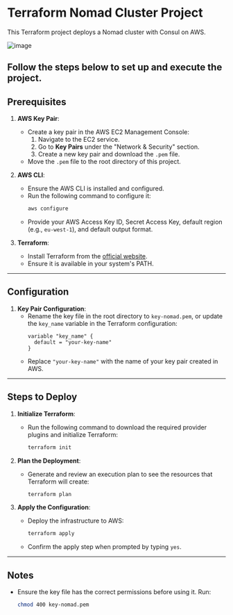 # Terraform Nomad Cluster Project

This Terraform project deploys a Nomad cluster with Consul on AWS.

![image](https://github.com/user-attachments/assets/8b1f3a27-fbf7-4cc1-b743-edb9f75f0bea)


Follow the steps below to set up and execute the project.
---

## Prerequisites

1. **AWS Key Pair**:
   - Create a key pair in the AWS EC2 Management Console:
     1. Navigate to the EC2 service.
     2. Go to **Key Pairs** under the "Network & Security" section.
     3. Create a new key pair and download the `.pem` file.
   - Move the `.pem` file to the root directory of this project.

2. **AWS CLI**:
   - Ensure the AWS CLI is installed and configured.
   - Run the following command to configure it:
     ```bash
     aws configure
     ```
   - Provide your AWS Access Key ID, Secret Access Key, default region (e.g., `eu-west-1`), and default output format.

3. **Terraform**:
   - Install Terraform from the [official website](https://www.terraform.io/downloads).
   - Ensure it is available in your system's PATH.

---

## Configuration

1. **Key Pair Configuration**:
   - Rename the key file in the root directory to `key-nomad.pem`, or update the `key_name` variable in the Terraform configuration:
     ```hcl
     variable "key_name" {
       default = "your-key-name"
     }
     ```
   - Replace `"your-key-name"` with the name of your key pair created in AWS.

---

## Steps to Deploy

1. **Initialize Terraform**:
   - Run the following command to download the required provider plugins and initialize Terraform:
     ```bash
     terraform init
     ```

2. **Plan the Deployment**:
   - Generate and review an execution plan to see the resources that Terraform will create:
     ```bash
     terraform plan
     ```

3. **Apply the Configuration**:
   - Deploy the infrastructure to AWS:
     ```bash
     terraform apply
     ```
   - Confirm the apply step when prompted by typing `yes`.

---

## Notes

- Ensure the key file has the correct permissions before using it. Run:
  ```bash
  chmod 400 key-nomad.pem

